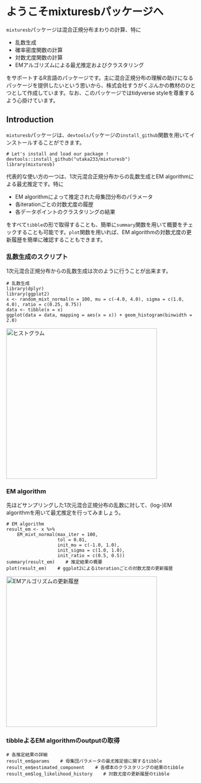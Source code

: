 # ようこそmixturesbパッケージへ
`mixturesb`パッケージは混合正規分布まわりの計算、特に
* 乱数生成
* 確率密度関数の計算
* 対数尤度関数の計算
* EMアルゴリズムによる最尤推定およびクラスタリング

をサポートするR言語のパッケージです。主に混合正規分布の理解の助けになるパッケージを提供したいという思いから、株式会社すうがくぶんかの教材のひとつとして作成しています。なお、このパッケージではtidyverse styleを尊重するよう心掛けています。

## Introduction
`mixturesb`パッケージは、`devtools`パッケージの`install_github`関数を用いてインストールすることができます。
```
# Let's install and load our package !
devtools::install_github("utaka233/mixturesb")
library(mixturesb)
```
代表的な使い方の一つは、1次元混合正規分布からの乱数生成とEM algorithmによる最尤推定です。特に
* EM algorithmによって推定された母集団分布のパラメータ
* 各iterationごとの対数尤度の履歴
* 各データポイントのクラスタリングの結果

をすべて`tibble`の形で取得することも、簡単に`summary`関数を用いて概要をチェックすることも可能です。`plot`関数を用いれば、EM algorithmの対数尤度の更新履歴を簡単に確認することもできます。

### 乱数生成のスクリプト
1次元混合正規分布からの乱数生成は次のように行うことが出来ます。
```
# 乱数生成
library(dplyr)
library(ggplot2)
x <- random_mixt_normal(n = 100, mu = c(-4.0, 4.0), sigma = c(1.0, 4.0), ratio = c(0.25, 0.75))
data <- tibble(x = x)
ggplot(data = data, mapping = aes(x = x)) + geom_histogram(binwidth = 2.0)
```
<img src="https://github.com/utaka233/garage/blob/master/imgs/imgs_mixturesb/histogram_of_x.png" alt = "ヒストグラム" width="400" />

### EM algorithm
先ほどサンプリングした1次元混合正規分布の乱数に対して、(log-)EM algorithmを用いて最尤推定を行ってみましょう。
```
# EM algorithm
result_em <- x %>%
    EM_mixt_normal(max_iter = 100,
                   tol = 0.01,
                   init_mu = c(-1.0, 1.0),
                   init_sigma = c(1.0, 1.0),
                   init_ratio = c(0.5, 0.5))
summary(result_em)    # 推定結果の概要
plot(result_em)    # ggplot2によるiterationごとの対数尤度の更新履歴
```
<img src="https://github.com/utaka233/garage/blob/master/imgs/imgs_mixturesb/history_LL.png" alt = "EMアルゴリズムの更新履歴" width="400" />

### tibbleよるEM algorithmのoutputの取得
```
# 各推定結果の詳細
result_em$params    # 母集団パラメータの最尤推定値に関するtibble
result_em$estimated_component    # 各標本のクラスタリングの結果のtibble
result_em$log_likelihood_history    # 対数尤度の更新履歴のtibble
```
